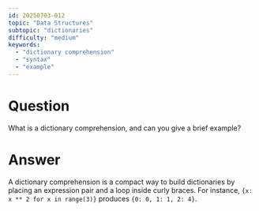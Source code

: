 ```yaml
---
id: 20250703-012
topic: "Data Structures"
subtopic: "dictionaries"
difficulty: "medium"
keywords:
  - "dictionary comprehension"
  - "syntax"
  - "example"
---
```


# Question

What is a dictionary comprehension, and can you give a brief example?

# Answer

A dictionary comprehension is a compact way to build dictionaries by placing an expression pair and a loop inside curly braces. For instance, `{x: x ** 2 for x in range(3)}` produces `{0: 0, 1: 1, 2: 4}`.
